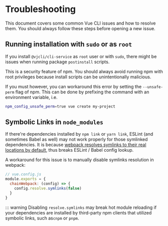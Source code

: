 # Troubleshooting

This document covers some common Vue CLI issues and how to resolve them. You should always follow these steps before opening a new issue.

## Running installation with `sudo` or as `root`

If you install `@vjcli/cli-service` as `root` user or with `sudo`, there might be issues when running package `postinstall` scripts.

This is a security feature of npm. You should always avoid running npm with root privileges because install scripts can be unintentionally malicious.

If you must however, you can workaround this error by setting the `--unsafe-perm` flag of npm. This can be done by prefixing the command with an environment variable, i.e.

```bash
npm_config_unsafe_perm=true vue create my-project
```

## Symbolic Links in `node_modules`

If there're dependencies installed by `npm link` or `yarn link`, ESLint (and sometimes Babel as well) may not work properly for those symlinked dependencies. It is because [webpack resolves symlinks to their real locations by default](https://webpack.js.org/configuration/resolve/#resolvesymlinks), thus breaks ESLint / Babel config lookup.

A workaround for this issue is to manually disable symlinks resolution in webpack:

```js
// vue.config.js
module.exports = {
  chainWebpack: (config) => {
    config.resolve.symlinks(false)
  }
}
```

::: warning
Disabling `resolve.symlinks` may break hot module reloading if your dependencies are installed by third-party npm clients that utilized symbolic links, such as`cnpm` or `pnpm`.
